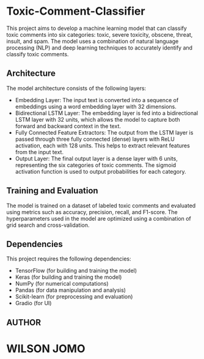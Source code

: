 # Toxic-Comment-Classifier

This project aims to develop a machine learning model that can classify toxic comments into six categories: toxic, severe toxicity, obscene, threat, insult, and spam. The model uses a combination of natural language processing (NLP) and deep learning techniques to accurately identify and classify toxic comments.

## Architecture

The model architecture consists of the following layers:

- Embedding Layer: The input text is converted into a sequence of embeddings using a word embedding layer with 32 dimensions.
- Bidirectional LSTM Layer: The embedding layer is fed into a bidirectional LSTM layer with 32 units, which allows the model to capture 
   both forward and backward context in the text.
- Fully Connected Feature Extractors: The output from the LSTM layer is passed through three fully connected (dense) layers with ReLU 
  activation, each with 128 units. This helps to extract relevant features from the input text.
- Output Layer: The final output layer is a dense layer with 6 units, representing the six categories of toxic comments. The sigmoid 
  activation function is used to output probabilities for each category.
  
## Training and Evaluation

The model is trained on a dataset of labeled toxic comments and evaluated using metrics such as accuracy, precision, recall, and F1-score. The hyperparameters used in the model are optimized using a combination of grid search and cross-validation.

## Dependencies

This project requires the following dependencies:

- TensorFlow (for building and training the model)
- Keras (for building and training the model)
- NumPy (for numerical computations)
- Pandas (for data manipulation and analysis)
- Scikit-learn (for preprocessing and evaluation)
- Gradio (for UI)

## AUTHOR
# WILSON JOMO
